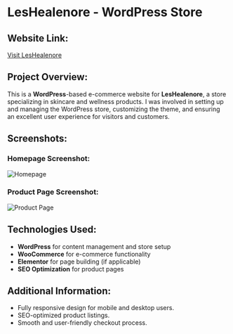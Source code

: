 # LesHealenore - WordPress Store

## Website Link:
[Visit LesHealenore](https://www.leshealenore.com/)

## Project Overview:
This is a **WordPress**-based e-commerce website for **LesHealenore**, a store specializing in skincare and wellness products. I was involved in setting up and managing the WordPress store, customizing the theme, and ensuring an excellent user experience for visitors and customers.

## Screenshots:
### Homepage Screenshot:
![Homepage](leshealenore%20homepage.PNG)

### Product Page Screenshot:
![Product Page](leshealenore%20products%20page.PNG)

## Technologies Used:
- **WordPress** for content management and store setup
- **WooCommerce** for e-commerce functionality
- **Elementor** for page building (if applicable)
- **SEO Optimization** for product pages

## Additional Information:
- Fully responsive design for mobile and desktop users.
- SEO-optimized product listings.
- Smooth and user-friendly checkout process.

